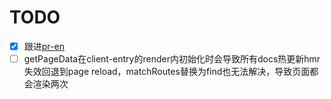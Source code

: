 # TODO

- [x] 跟进[pr-en](https://github.com/vitejs/vite/pull/15806#issuecomment-1926499802)
- [ ] getPageData在client-entry的render内初始化时会导致所有docs热更新hmr失效回退到page reload，matchRoutes替换为find也无法解决，导致页面都会渲染两次
